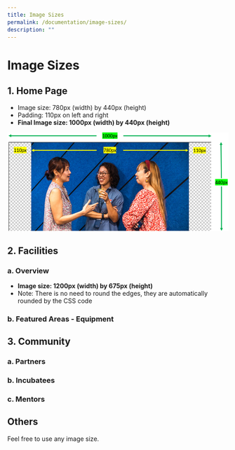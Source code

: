 ```yaml
---
title: Image Sizes
permalink: /documentation/image-sizes/
description: ""
---
```

# Image Sizes
## 1. Home Page
* Image size: 780px (width) by 440px (height)
* Padding: 110px on left and right
* **Final Image size: 1000px (width) by 440px (height)**

![](/images/Documentation/Homepage.png)

## 2. Facilities
### a. Overview
* **Image size: 1200px (width) by 675px (height)**
* Note: There is no need to round the edges, they are automatically rounded by the CSS code

### b. Featured Areas - Equipment

## 3. Community
### a. Partners
### b. Incubatees
### c. Mentors

## Others
Feel free to use any image size.